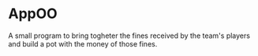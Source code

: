 # AppOO
A small program to bring togheter the fines received by the team's players and build a pot with the money of those fines.
